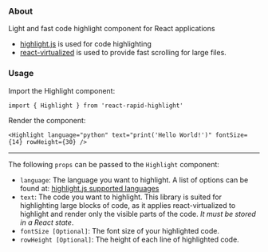 ### About

Light and fast code highlight component for React applications

- [highlight.js](https://www.npmjs.com/package/highlight.js) is used for code highlighting
- [react-virtualized](https://www.npmjs.com/package/react-virtualized) is used to provide fast scrolling for large files.

### Usage

Import the Highlight component:

``import { Highlight } from 'react-rapid-highlight'``

Render the component:

``<Highlight language="python" text="print('Hello World!')" fontSize={14} rowHeight={30} /> ``

----------------------------------------------------------------------------------------------

The following ``props`` can be passed to the ``Highlight`` component:

- ``language``: The language you want to highlight. A list of options can be found at: [highlight.js supported languages](https://github.com/highlightjs/highlight.js/blob/main/SUPPORTED_LANGUAGES.md)
- ``text``: The code you want to highlight. This library is suited for highlighting large blocks of code, as it applies react-virtualized to highlight and render only the visible parts of the code. *It must be stored in a React state*.
- ``fontSize [Optional]``: The font size of your highlighted code.
- ``rowHeight [Optional]``: The height of each line of highlighted code.
